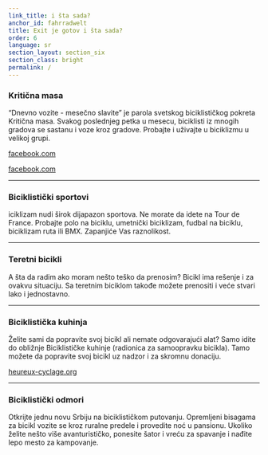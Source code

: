 ```yaml
---
link_title: i šta sada?
anchor_id: fahrradwelt
title: Exit je gotov i šta sada?
order: 6
language: sr
section_layout: section_six
section_class: bright
permalink: /
---
```


### Kritična masa
“Dnevno vozite - mesečno slavite” je parola svetskog biciklističkog pokreta Kritična masa. Svakog poslednjeg petka u mesecu, biciklisti iz mnogih gradova se sastanu i voze kroz gradove. Probajte i uživajte u biciklizmu u velikoj grupi. 

<a href="https://www.facebook.com/groups/kriticnamasa/?ref=br_rs" target="_blank">facebook.com</a>

<a href="https://www.facebook.com/beogradskakriticnamasa/" target="_blank">facebook.com</a>

***

### Biciklistički sportovi
iciklizam nudi širok dijapazon sportova. Ne morate da idete na Tour de France. Probajte polo na biciklu, umetnički biciklizam, fudbal na biciklu, biciklizam ruta ili BMX. Zapanjiće Vas raznolikost. 

***

### Teretni bicikli
A šta da radim ako moram nešto teško da prenosim? Bicikl ima rešenje i za ovakvu situaciju. Sa teretnim biciklom takođe možete prenositi i veće stvari lako i jednostavno. 


***

### Biciklistička kuhinja
Želite sami da popravite svoj bicikl ali nemate odgovarajući alat? Samo idite do obližnje Biciklističke kuhinje (radionica za samoopravku bicikla). Tamo možete da popravite svoj bicikl uz nadzor i za skromnu donaciju.

<a href="http://www.heureux-cyclage.org/Les-ateliers-velo-dans-le-monde.html?lang=en" target="_blank">heureux-cyclage.org</a>

***

### Biciklistički odmori
Otkrijte jednu novu Srbiju na biciklističkom putovanju. Opremljeni bisagama za bicikl vozite se kroz ruralne predele i provedite noć u pansionu. Ukoliko želite nešto više avanturističko, ponesite šator i vreću za spavanje i nađite lepo mesto za kampovanje.
